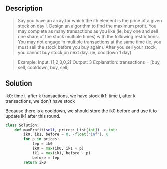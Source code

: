 ## Description
>Say you have an array for which the ith element is the price of a given stock on day i.
Design an algorithm to find the maximum profit. You may complete as many transactions as you like (ie, buy one and sell one share of the stock multiple times) with the following restrictions:
You may not engage in multiple transactions at the same time (ie, you must sell the stock before you buy again).
After you sell your stock, you cannot buy stock on next day. (ie, cooldown 1 day)

>Example:
Input: [1,2,3,0,2]
Output: 3 
Explanation: transactions = [buy, sell, cooldown, buy, sell]

## Solution
ik0: time i, after k transactions, we have stock
ik1: time i, after k transactions, we don't have stock

Because there is a cooldown, we should store the ik0 before and use it to update ik1 after this round.

```python
class Solution:
    def maxProfit(self, prices: List[int]) -> int:
        ik0, ik1, before = 0, -float('inf'), 0
        for p in prices:
            tep = ik0
            ik0 = max(ik0, ik1 + p)
            ik1 = max(ik1, before - p)
            before = tep
        return ik0
```


